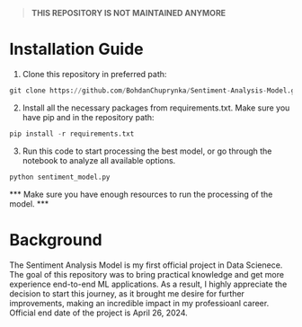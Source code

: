 > **THIS REPOSITORY IS NOT MAINTAINED ANYMORE**

# Installation Guide 
1. Clone this repository in preferred path: 
```python
git clone https://github.com/BohdanChuprynka/Sentiment-Analysis-Model.git
```
2. Install all the necessary packages from requirements.txt. Make sure you have pip and in the repository path: 
```python
pip install -r requirements.txt
```
3. Run this code to start processing the best model, or go through the notebook to analyze all available options.
```python 
python sentiment_model.py 
```
*** Make sure you have enough resources to run the processing of the model. ***

# Background 
The Sentiment Analysis Model is my first official project in Data Scienece. The goal of this repository was to bring practical knowledge and get more experience end-to-end ML applications. As a result, I highly appreciate the decision to start this journey, as it brought me desire for further improvements, making an incredible impact in my professioanl career. Official end date of the project is April 26, 2024.
